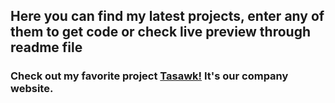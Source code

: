 
 <h2>Here you can find my latest projects, enter any of them to get code or check live preview through readme file</h2>
 <h3>Check out my favorite project <a href="https://tasawk.com.sa/" target="_blank">Tasawk!</a> It's our company website.</h3>


